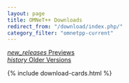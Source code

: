 ```yaml
---
layout: page
title: OMNeT++ Downloads
redirect_from: "/download/index.php/"
category_filter: "omnetpp-current"
---
```

<div class="row">
 <div class="col s12 m6">
  <a href="preview" class="waves-effect blue-grey btn" style="width: 100%"><i class="material-icons right">new_releases</i>&nbsp;Previews</a>
 </div>
 <div class="col s12 m6">
  <a href="old" class="waves-effect blue-grey btn" style="width: 100%"><i class="material-icons right">history</i>&nbsp;Older Versions</a>
 </div>
</div>

{% include download-cards.html %}

